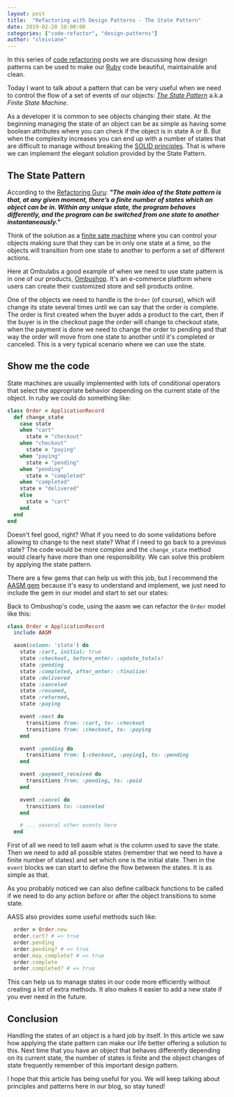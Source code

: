 ```yaml
---
layout: post
title:  "Refactoring with Design Patterns - The State Pattern"
date: 2019-02-20 10:00:00
categories: ["code-refactor", "design-patterns"]
author: "cleiviane"
---
```


In this series of [code refactoring](https://www.ombulabs.com/blog/tags/code-refactor) posts we are discussing how design patterns can be used to make our [Ruby](https://www.ruby-lang.org/en/) code beautiful, maintainable and clean.

Today I want to talk about a pattern that can be very useful when we need to control the flow of a set of events of our objects: *[The State Pattern](http://wiki.c2.com/?StatePattern)* a.k.a *Finite State Machine*.

As a developer it is common to see objects changing their state. At the beginning managing the state of an object can be as simple as having some boolean attributes where you can check if the object is in state A or B. But when the complexity increases you can end up with a number of states that are difficult to manage without breaking the [SOLID principles](http://butunclebob.com/ArticleS.UncleBob.PrinciplesOfOod). That is where we can implement the elegant solution provided by the State Pattern.

<!--more-->

## The State Pattern

According to the [Refactoring Guru](https://refactoring.guru/design-patterns/state): <strong>_"The main idea of the State pattern is that, at any given moment, there’s a finite number of states which an object can be in. Within any unique state, the program behaves differently, and the program can be switched from one state to another instantaneously."_</strong>

Think of the solution as a [finite sate machine](https://brilliant.org/wiki/finite-state-machines/) where you can control your objects making sure that they can be in only one state at a time, so the objects will transition from one state to another to perform a set of different actions.

Here at Ombulabs a good example of when we need to use state pattern is in one of our products, [Ombushop](https://www.ombushop.com). It's an e-commerce platform where users can create their customized store and sell products online.

One of the objects we need to handle is the `Order` (of course), which will change its state several times until we can say that the order is complete. The order is first created when the buyer adds a product to the cart, then if the buyer is in the checkout page the order will change to checkout state, when the payment is done we need to change the order to pending and that way the order will move from one state to another until it's completed or canceled. This is a very typical scenario where we can use the state.

<!--more-->

## Show me the code

State machines are usually implemented with lots of conditional operators that select the appropriate behavior depending on the current state of the object. In ruby we could do something like:

```ruby
class Order < ApplicationRecord
  def change_state
    case state
    when "cart"
      state = "checkout"
    when "checkout"
      state = "paying"
    when "paying"
      state = "pending"
    when "pending"
      state = "completed"
    when "completed"
    state = "delivered"
    else
      state = "cart"
    end
  end
end
```

Doesn't feel good, right? What if you need to do some validations before allowing to change to the next state? What if I need to go back to a previous state? The code would be more complex and the `change_state` method would clearly have more than one responsibility. We can solve this problem by applying the state pattern.

There are a few gems that can help us with this job, but I recommend the [AASM gem](https://github.com/aasm/aasm) because it's easy to understand and implement, we just need to include the gem in our model and start to set our states:

Back to Ombushop's code, using the aasm we can refactor the `Order` model like this:

```ruby
class Order < ApplicationRecord
  include AASM

  aasm(column: 'state') do
    state :cart, initial: true
    state :checkout, before_enter: :update_totals!
    state :pending
    state :completed, after_enter: :finalize!
    state :delivered
    state :canceled
    state :resumed,
    state :returned,
    state :paying

    event :next do
      transitions from: :cart, to: :checkout
      transitions from: :checkout, to: :paying
    end

    event :pending do
      transitions from: [:checkout, :paying], to: :pending
    end

    event :payment_received do
      transitions from: :pending, to: :paid
    end

    event :cancel do
      transitions to: :canceled
    end

    # ... several other events here
  end
```

First of all we need to tell aasm what is the column used to save the state. Then we need to add all possible states (remember that we need to have a finite number of states) and set which one is the initial state. Then in the `event` blocks we can start to define the flow between the states. It is as simple as that.

As you probably noticed we can also define callback functions to be called if we need to do any action before or after the object transitions to some state.

AASS also provides some useful methods such like:

```ruby
  order = Order.new
  order.cart? # => true
  order.pending
  order.pending? # => true
  order.may_complete? # => true
  order.complete
  order.completed? # => true
```

This can help us to manage states in our code more efficiently without creating a lot of extra methods. It also makes it easier to add a new state if you ever need in the future.

## Conclusion
Handling the states of an object is a hard job by itself. In this article we saw how applying the state pattern can make our life better offering a solution to this. Next time that you have an object that behaves differently depending on its current state, the number of states is finite and the object changes of state frequently remember of this important design pattern.

I hope that this article has being useful for you. We will keep talking about principles and patterns here in our blog, so stay tuned!
